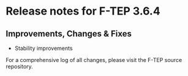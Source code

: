 # Release notes for F-TEP 3.6.4

## Improvements, Changes &amp; Fixes

* Stability improvements

For a comprehensive log of all changes, please visit the F-TEP source
repository.
